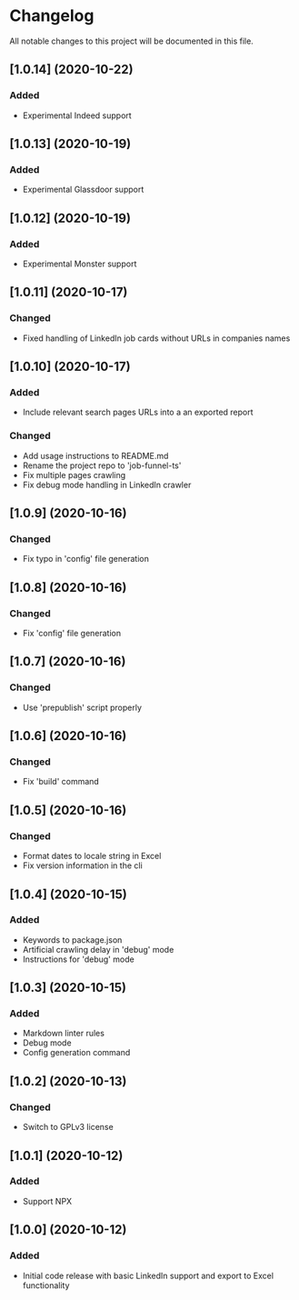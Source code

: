# Changelog

All notable changes to this project will be documented in this file.

## [1.0.14] (2020-10-22)

### Added

- Experimental Indeed support

## [1.0.13] (2020-10-19)

### Added

- Experimental Glassdoor support

## [1.0.12] (2020-10-19)

### Added

- Experimental Monster support

## [1.0.11] (2020-10-17)

### Changed

- Fixed handling of LinkedIn job cards without URLs in companies names

## [1.0.10] (2020-10-17)

### Added

- Include relevant search pages URLs into a an exported report

### Changed

- Add usage instructions to README.md
- Rename the project repo to 'job-funnel-ts'
- Fix multiple pages crawling
- Fix debug mode handling in LinkedIn crawler

## [1.0.9] (2020-10-16)

### Changed

- Fix typo in 'config' file generation

## [1.0.8] (2020-10-16)

### Changed

- Fix 'config' file generation

## [1.0.7] (2020-10-16)

### Changed

- Use 'prepublish' script properly

## [1.0.6] (2020-10-16)

### Changed

- Fix 'build' command

## [1.0.5] (2020-10-16)

### Changed

- Format dates to locale string in Excel
- Fix version information in the cli

## [1.0.4] (2020-10-15)

### Added

- Keywords to package.json
- Artificial crawling delay in 'debug' mode
- Instructions for 'debug' mode

## [1.0.3] (2020-10-15)

### Added

- Markdown linter rules
- Debug mode
- Config generation command

## [1.0.2] (2020-10-13)

### Changed

- Switch to GPLv3 license

## [1.0.1] (2020-10-12)

### Added

- Support NPX

## [1.0.0] (2020-10-12)

### Added

- Initial code release with basic LinkedIn support and export to Excel functionality
